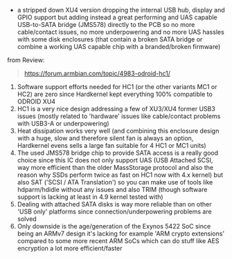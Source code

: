 -  a stripped down XU4 version dropping the internal USB hub, display and GPIO support but adding instead a great performing and UAS capable USB-to-SATA bridge (JMS578) directly to the PCB so no more cable/contact issues, no more underpowering and no more UAS hassles with some disk enclosures (that contain a broken SATA bridge or combine a working UAS capable chip with a branded/broken firmware)

from Review:
> https://forum.armbian.com/topic/4983-odroid-hc1/

1. Software support efforts needed for HC1 (or the other variants MC1 or HC2) are zero since Hardkernel kept everything 100% compatible to ODROID XU4
1. HC1 is a very nice design addressing a few of XU3/XU4 former USB3 issues (mostly related to 'hardware' issues like cable/contact problems with USB3-A or underpowering)
1. Heat dissipation works very well (and combining this enclosure design with a huge, slow and therefore silent fan is always an option, Hardkernel evens sells a large fan suitable for 4 HC1 or MC1 units)
1. The used JMS578 bridge chip to provide SATA access is a really good choice since this IC does not only support UAS (USB Attached SCSI, way more efficient than the older MassStorage protocol and also the reason why SSDs perform twice as fast on HC1 now with 4.x kernel) but also SAT ('SCSI / ATA Translation') so you can make use of tools like hdparm/hdidle without any issues and also TRIM (though software support is lacking at least in 4.9 kernel tested with)
1. Dealing with attached SATA disks is way more reliable than on other 'USB only' platforms since connection/underpowering problems are solved
1. Only downside is the age/generation of the Exynos 5422 SoC since being an ARMv7 design it's lacking for example 'ARM crypto extensions' compared to some more recent ARM SoCs which can do stuff like AES encryption a lot more efficient/faster
